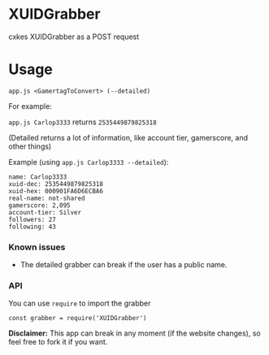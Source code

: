 # XUIDGrabber
cxkes XUIDGrabber as a POST request

# Usage
 `app.js <GamertagToConvert> (--detailed)`
 
For example:

`app.js Carlop3333` returns `2535449879825318`

(Detailed returns a lot of information, like account tier, gamerscore, and other things)

Example (using `app.js Carlop3333 --detailed`):
```
name: Carlop3333
xuid-dec: 2535449879825318
xuid-hex: 000901FA6D6ECBA6
real-name: not-shared     
gamerscore: 2,095
account-tier: Silver
followers: 27
following: 43
```
### Known issues
- The detailed grabber can break if the user has a public name.

### API

You can use `require` to import the grabber
```
const grabber = require('XUIDGrabber')
```

**Disclaimer:** This app can break in any moment (if the website changes), so feel free to fork it if you want.



